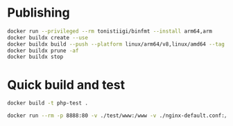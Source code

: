 # Publishing

```sh
docker run --privileged --rm tonistiigi/binfmt --install arm64,arm
docker buildx create --use
docker buildx build --push --platform linux/arm64/v8,linux/amd64 --tag istvan32/php-server .
docker buildx prune -af
docker buildx stop
```

# Quick build and test

```sh
docker build -t php-test .
```

```sh
docker run --rm -p 8888:80 -v ./test/www:/www -v ./nginx-default.conf:/etc/nginx/conf.d/default.conf php-test
```

